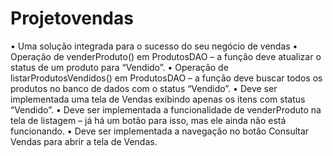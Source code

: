 # Projetovendas
• Uma solução integrada para o sucesso do seu negócio de vendas
• Operação de venderProduto() em ProdutosDAO – a função deve atualizar o status de um produto para “Vendido”.
• Operação de listarProdutosVendidos() em ProdutosDAO – a função deve buscar todos os produtos no banco de dados com o status “Vendido”.
• Deve ser implementada uma tela de Vendas exibindo apenas os itens com status “Vendido”.
• Deve ser implementada a funcionalidade de venderProduto na tela de listagem – já há um botão para isso, mas ele ainda não está funcionando.
• Deve ser implementada a navegação no botão Consultar Vendas para abrir a tela de Vendas.
